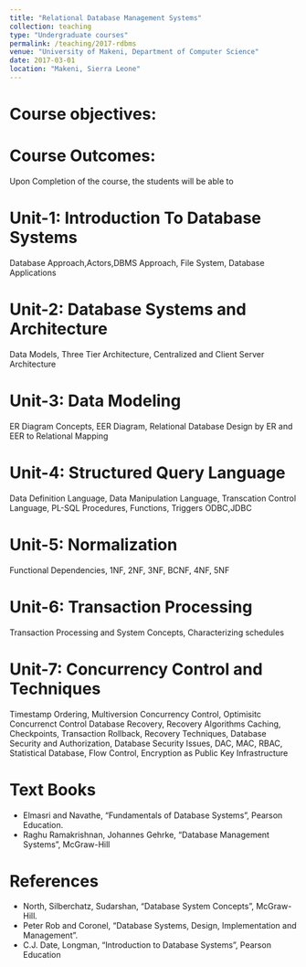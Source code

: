 ```yaml
---
title: "Relational Database Management Systems"
collection: teaching
type: "Undergraduate courses"
permalink: /teaching/2017-rdbms
venue: "University of Makeni, Department of Computer Science"
date: 2017-03-01
location: "Makeni, Sierra Leone"
---
```


Course objectives: 
==================


Course Outcomes: 
================
Upon Completion of the course, the students will be able to 


Unit-1: Introduction To Database Systems
========================================
Database Approach,Actors,DBMS Approach, File System, Database Applications

Unit-2: Database Systems and Architecture
=========================================
Data Models, Three Tier Architecture, Centralized and Client Server Architecture

Unit-3: Data Modeling
=====================
ER Diagram Concepts, EER Diagram, Relational Database Design by ER and EER to Relational Mapping

Unit-4: Structured Query Language
==================================
Data Definition Language, Data Manipulation Language, Transcation Control Language, PL-SQL Procedures, Functions, Triggers ODBC,JDBC

Unit-5: Normalization
=====================
Functional Dependencies, 1NF, 2NF, 3NF, BCNF, 4NF, 5NF

Unit-6: Transaction Processing
===============================
Transaction Processing and System Concepts, Characterizing schedules

Unit-7: Concurrency Control and Techniques
===========================================
Timestamp Ordering, Multiversion Concurrency Control, Optimisitc Concurrenct Control Database Recovery, Recovery Algorithms Caching, Checkpoints, Transaction Rollback, Recovery Techniques, Database Security and Authorization, Database Security Issues, DAC, MAC, RBAC, Statistical Database, Flow Control, Encryption as Public Key Infrastructure

Text Books
===========
* Elmasri and Navathe, “Fundamentals of Database Systems”, Pearson Education.
* Raghu Ramakrishnan, Johannes Gehrke, “Database Management Systems”, McGraw-Hill

References
==========
* North, Silberchatz, Sudarshan, “Database System Concepts”, McGraw-Hill.
* Peter Rob and Coronel, “Database Systems, Design, Implementation and Management”.
* C.J. Date, Longman, “Introduction to Database Systems”, Pearson Education

